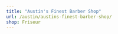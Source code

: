 ```yaml
---
title: "Austin's Finest Barber Shop"
url: /austin/austins-finest-barber-shop/
shop: Friseur
---
```

